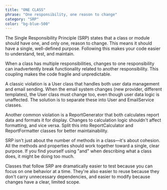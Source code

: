```yaml
---
title: "ONE CLASS"
phrase: "One responsibility, one reason to change"
category: "SRP"
color: "bg-blue-500"
---
```


The Single Responsibility Principle (SRP) states that a class or module should have one, and only one, reason to change. This means it should have a single, well-defined purpose. Following this makes your code easier to understand, test, and maintain.

When a class has multiple responsibilities, changes to one responsibility can inadvertently break functionality related to another responsibility. This coupling makes the code fragile and unpredictable.

A classic violation is a User class that handles both user data management and email sending. When the email system changes (new provider, different templates), the User class must change too, even though user data logic is unaffected. The solution is to separate these into User and EmailService classes.

Another common violation is a ReportGenerator that both calculates report data and formats it for display. Changes to calculation logic shouldn't affect formatting, and vice versa. Split this into ReportCalculator and ReportFormatter classes for better maintainability.

SRP isn't just about the number of methods in a class—it's about cohesion. All the methods and properties should work together toward a single, clear purpose. If you find yourself using "and" when describing what a class does, it might be doing too much.

Classes that follow SRP are dramatically easier to test because you can focus on one behavior at a time. They're also easier to reuse because they don't carry unnecessary dependencies, and easier to modify because changes have a clear, limited scope.
